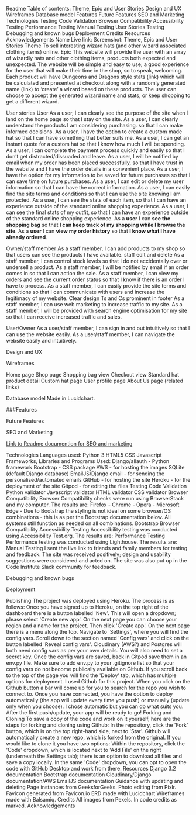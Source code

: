 Readme
Table of contents:
Theme, Epic and User Stories
Design and UX
Wireframes
Database model
Features
Future Features
SEO and Marketing
Technologies
Testing
Code Validation
Browser Compatibility
Accessibility Testing
Performance Testing
Manual Testing
User Stories Testing
Debugging and known bugs
Deployment
Credits
Resources
Acknowledgements
Name
Live link: 
Screenshot:
Theme, Epic and User Stories
Theme
To sell interesting wizard hats (and other wizard associated clothing items) online.
Epic
This website will provide the user with an array of wizardly hats and other clothing items, products both expected and unexpected. The website will be simple and easy to use; a good experience for the user that will make their time in the shop, so to speak, welcoming. Each product will have Dungeons and Dragons style stats (link) which will be calculated and presented at checkout along with a randomly generated name (link) to ‘create’ a wizard based on these products. The user can choose to accept the generated wizard name and stats, or keep shopping to get a different wizard.

User stories
User
As a user, I can clearly see the purpose of the site when I land on the home page so that I stay on the site.
As a user, I can clearly understand the products I am considering purchasing. so that I can make informed decisions.
As a user, I have the option to create a custom made hat so that I can have something that better suits me.
As a user, I can get an instant quote for a custom hat so that I know how much I will be spending.
As a user, I can complete the payment process quickly and easily so that I don’t get distracted/dissuaded and leave.
As a user, I will be notified by email when my order has been placed successfully, so that I have trust in the website and I have the order details in a convenient place.
As a user, I have the option for my information to be saved for future purchases so that I can save time on future purchases.
As a user, I can edit or delete my user information so that I can have the correct information.
As a user, I can easily find the site terms and conditions so that I can use the site knowing I am protected.
As a user, I can see the stats of each item, so that I can have an experience outside of the standard online shopping experience.
As a user, I can see the final stats of my outfit, so that I can have an experience outside of the standard online shopping experience.
As a **user** I can **see the shopping bag** so that **I can keep track of my shopping while I browse the site**.
As a **user** I can **view my order history** so that **I know what I have already ordered**.

Owner/staff member
As a staff member, I can add products to my shop so that users can see the products I have available.
staff edit and delete
As a staff member, I can control stock levels so that I do not accidentally over or undersell a product.
As a staff member, I will be notified by email if an order comes in so that I can action the sale.
As a staff member, I can view my orders and see the current order status so that I know if there is an order I have to process.
As a staff member, I can easily provide the site terms and conditions so that I can communicate with users and increase the legitimacy of my website.
Clear design
Ts and Cs prominent in footer
As a staff member, I can use web marketing to increase traffic to my site.
As a staff member, I will be provided with search engine optimisation for my site so that I can receive increased traffic and sales.

User/Owner
As a user/staff member, I can sign in and out intuitively so that I can use the website easily.
As a user/staff member, I can navigate the website easily and intuitively.

Design and UX

Wireframes

Home page
Shop page
Shopping bag view
Checkout view
Standard hat product detail
Custom hat page
User profile page
About Us page (related links)

Database model
Made in Lucidchart.

###Features


Future Features

SEO and Marketing

[Link to Readme documention for SEO and marketing](/SEO_MKTG_README.md)

Technologies
Languages used:
Python 3
HTML5
CSS
Javascript
Frameworks, Libraries and Programs Used:
Django/allauth - Python framework
Bootstrap - CSS package
AWS - for hosting the images
SQLite (default Django database)
EmailJS/Django email - for sending the personalised/automated emails
GitHub - for hosting the site
Heroku - for the deployment of the site
Gitpod - for editing the files
Testing
Code Validation
Python validator
Javascript validator
HTML validator
CSS validator
Browser Compatibility
Browser Compatibility checks were run using BrowserStack and my computer. The results are:
Firefox - 
Chrome - 
Opera - 
Microsoft Edge - 
Due to Bootstrap the styling is not ideal on some browser/OS combinations - this is as per the Bootstrap documentation below. All systems still function as needed on all combinations. Bootstrap Browser Compatibility
Accessibility Testing
Accessibility testing was conducted using Accessibility Test.org. The results are:
Performance Testing
Performance testing was conducted using Lighthouse. The results are:
Manual Testing
I sent the live link to friends and family members for testing and feedback. The site was received positively; design and usability suggestions were considered and acted on. The site was also put up in the Code Institute Slack community for feedback.

Debugging and known bugs


Deployment

Publishing
The project was deployed using Heroku. The process is as follows:
Once you have signed up to Heroku, on the top right of the dashboard there is a button labelled 'New'. This will open a dropdown; please select 'Create new app'. On the next page you can choose your region and a name for the project. Then click 'Create app'.
On the next page there is a menu along the top. Navigate to 'Settings', where you will find the config vars. Scroll down to the section named 'Config vars' and click on the button labelled 'Reveal config vars'. Cloudinary (AWS?) and Postgres will both need config vars as per your own details. You will also need to set a secret key. Once the config vars are saved, back in Gitpod save them in an env.py file. Make sure to add env.py to your .gitignore list so that your config vars do not become publically available on Github.
If you scroll back to the top of the page you will find the 'Deploy' tab, which has multiple options for deployment. I used Github for this project. When you click on the Github button a bar will come up for you to search for the repo you wish to connect to.
Once you have connected, you have the option to deploy automatically (the app will update every time you push) or manually (update only when you choose). I chose automatic but you can do what suits you.
After the first push/update, your app will be ready to go!
Forking and Cloning
To save a copy of the code and work on it yourself, here are the steps for forking and cloning using Github:
In the repository, click the 'Fork' button, which is on the top right-hand side, next to 'Star'.
Github will automatically create a new repo, which is forked from the original. If you would like to clone it you have two options:
Within the repository, click the 'Code' dropdown, which is located next to 'Add File' on the right (underneath the Settings tab); there is an option to download all files and save a copy locally.
In the same 'Code' dropdown, you can opt to open the code with GitHub Desktop and work from there.
Resources
Django 3.2 documentation
Bootstrap documentation
Cloudinary/Django documentation/AWS
EmailJS documentation
Guidance with updating and deleting Page instances from GeeksforGeeks.
Photo editing from Pixlr.
Favicon generated from Favicon.io
ERD made with Lucidchart
Wireframes made with Balsamiq.
Credits
All images from Pexels.
In code credits as marked.
Acknowledgements